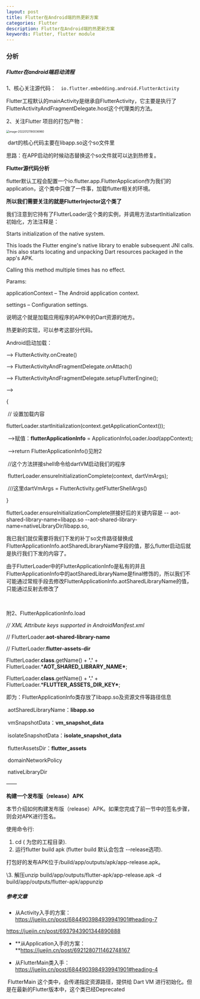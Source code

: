 ```yaml
---
layout: post
title: Flutter在Android端的热更新方案
categories: Flutter
description: Flutter在Android端的热更新方案
keywords: Flutter, flutter module
---
```




### 分析

##### Flutter在android端启动流程

1、核心关注源代码：　`io.flutter.embedding.android.FlutterActivity`

​	Flutter工程默认的mainActivity是继承自FlutterActivity，它主要是执行了FlutterActivityAndFragmentDelegate.host这个代理类的方法。

2、关注Flutter 项目的打包产物：

<img src="/assets/images/image-20220121180036960.png" alt="image-20220121180036960" style="zoom:50%;" />

​											dart的核心代码主要在libapp.so这个so文件里

思路：在APP启动的时候动态替换这个so文件就可以达到热修复。



**Flutter源代码分析**



flutter默认工程会配置一个io.flutter.app.FlutterApplication作为我们的application，这个类中只做了一件事，加载flutter相关的环境。



**所以我们需要关注的就是FlutterInjector这个类了**



我们注意到它持有了FlutterLoader这个类的实例，并调用方法startInitialization初始化，方法注释是：

Starts initialization of the native system.

This loads the Flutter engine's native library to enable subsequent JNI calls. This also starts locating and unpacking Dart resources packaged in the app's APK.

Calling this method multiple times has no effect.

Params:

applicationContext – The Android application context.

settings – Configuration settings.



说明这个就是加载应用程序的APK中的Dart资源的地方。



热更新的实现，可以参考这部分代码。



Android启动加载：



—> FlutterActivity.onCreate()

—> FlutterActivityAndFragmentDelegate.onAttach()

—> FlutterActivityAndFragmentDelegate.setupFlutterEngine(); 

—>

{

​	// 设置加载内容

​	flutterLoader.startInitialization(context.getApplicationContext());

​		—>赋值：**flutterApplicationInfo** = ApplicationInfoLoader.*load*(appContext);

​				—>return FlutterApplicationInfo()见附2

​	//这个方法拼接shell命令给dartVM启动我们的程序

​	flutterLoader.ensureInitializationComplete(context, dartVmArgs);

​	///这里dartVmArgs = FlutterActivity.getFlutterShellArgs()

}



flutterLoader.ensureInitializationComplete拼接好后的关键内容是 -- aot-shared-library-name=libapp.so --aot-shared-library-name=nativeLibraryDir/libapp.so,



我已我们就仅需要将我们下发的补丁so文件路径替换成FlutterApplicationInfo.aotSharedLibraryName字段的值，那么flutter启动后就是执行我们下发的内容了。



由于FlutterLoader中的FlutterApplicationInfo是私有的并且FlutterApplicationInfo中的aotSharedLibraryName是final修饰的，所以我们不可能通过常规手段去修改FlutterApplicationInfo.aotSharedLibraryName的值，只能通过反射去修改了





​	

附2、FlutterApplicationInfo.load

*// XML Attribute keys supported in AndroidManifest.xml*

//	FlutterLoader.**aot-shared-library-name**

//	FlutterLoader.**flutter-assets-dir**

FlutterLoader.**class**.getName() + **'.'** + FlutterLoader.***AOT_SHARED_LIBRARY_NAME\***;

FlutterLoader.**class**.getName() + **'.'** + FlutterLoader.***FLUTTER_ASSETS_DIR_KEY\***;



即为：FlutterApplicationInfo类存放了libapp.so及资源文件等路径信息



​	aotSharedLibraryName：**libapp.so**



​	vmSnapshotData：**vm_snapshot_data**

​	isolateSnapshotData：**isolate_snapshot_data**

​	flutterAssetsDir：**flutter_assets**

​	domainNetworkPolicy

​	nativeLibraryDir





——

**构建一个发布版（release）APK**

本节介绍如何构建发布版（release）APK。如果您完成了前一节中的签名步骤，则会对APK进行签名。

使用命令行:

1. cd <app dir> (<app dir> 为您的工程目录).
2. 运行flutter build apk (flutter build 默认会包含 --release选项).

打包好的发布APK位于<app dir>/build/app/outputs/apk/app-release.apk。

 \3. 解压unzip build/app/outputs/flutter-apk/app-release.apk -d build/app/outputs/flutter-apk/appunzip





##### 参考文章

- 从Activity入手的方案：[ ](fhttps://juejin.cn/post/6844903984939941901#heading-7)https://juejin.cn/post/6844903984939941901#heading-7

https://juejin.cn/post/6937943901344890888

- **从Application入手的方案：**https://juejin.cn/post/6921280711462748167

- 从FlutterMain类入手：https://juejin.cn/post/6844903984939941901#heading-4

​		FlutterMain 这个类中，会传递指定资源路径，提供给 Dart VM 进行初始化。但是在最新的Flutter版本中，这个类已经Deprecated

